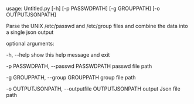 usage: Untitled.py [-h] [-p PASSWDPATH] [-g GROUPPATH] [-o OUTPUTJSONPATH]

Parse the UNIX /etc/passwd and /etc/group files and combine the data into a
single json output

optional arguments:

  -h, --help            show this help message and exit
 
  -p PASSWDPATH,     --passwd PASSWDPATH
                        passwd file path
                        
  -g GROUPPATH,     --group GROUPPATH
                        group file path
                        
  -o OUTPUTJSONPATH,     --outputfile OUTPUTJSONPATH
                        output Json file path
